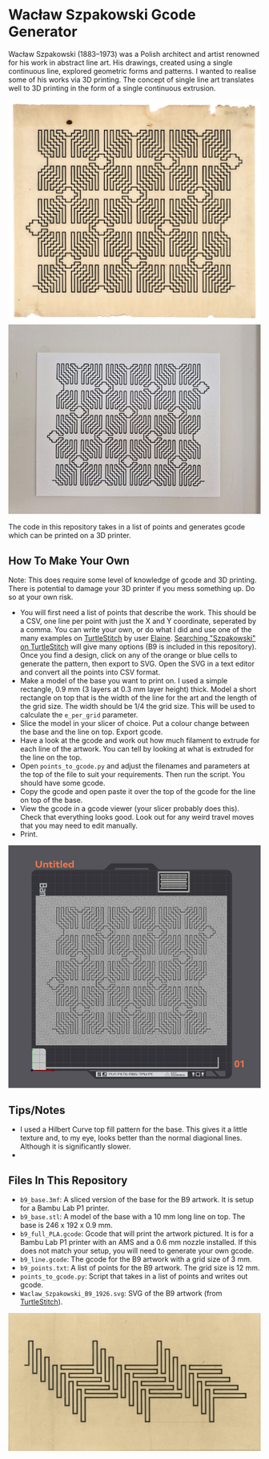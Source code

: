 # Wacław Szpakowski Gcode Generator
Wacław Szpakowski (1883–1973) was a Polish architect and artist renowned for his work in abstract line art. His drawings, created using a single continuous line, explored geometric forms and patterns. I wanted to realise some of his works via 3D printing. The concept of single line art translates well to 3D printing in the form of a single continuous extrusion.

![Wacław Szpakowski B9](images/waclaw_szpakowski_b9.jpg)
![Wacław Szpakowski B9 3D printed](images/b9.jpg)

The code in this repository takes in a list of points and generates gcode which can be printed on a 3D printer.

## How To Make Your Own
Note: This does require some level of knowledge of gcode and 3D printing. There is potential to damage your 3D printer if you mess something up. Do so at your own risk.
- You will first need a list of points that describe the work. This should be a CSV, one line per point with just the X and Y coordinate, seperated by a comma. You can write your own, or do what I did and use one of the many examples on [TurtleStitch](https://turtlestitch.org/) by user [Elaine](https://turtlestitch.org/users/Elaine). [Searching "Szpakowski" on TurtleStitch](https://turtlestitch.org/search/projects/?q=Szpakowski) will give many options (B9 is included in this repository). Once you find a design, click on any of the orange or blue cells to generate the pattern, then export to SVG. Open the SVG in a text editor and convert all the points into CSV format.
- Make a model of the base you want to print on. I used a simple rectangle, 0.9 mm (3 layers at 0.3 mm layer height) thick. Model a short rectangle on top that is the width of the line for the art and the length of the grid size. The width should be 1/4 the grid size. This will be used to calculate the `e_per_grid` parameter.
- Slice the model in your slicer of choice. Put a colour change between the base and the line on top. Export gcode.
- Have a look at the gcode and work out how much filament to extrude for each line of the artwork. You can tell by looking at what is extruded for the line on the top.
- Open `points_to_gcode.py` and adjust the filenames and parameters at the top of the file to suit your requirements. Then run the script. You should have some gcode.
- Copy the gcode and open paste it over the top of the gcode for the line on top of the base.
- View the gcode in a gcode viewer (your slicer probably does this). Check that everything looks good. Look out for any weird travel moves that you may need to edit manually.
- Print.

![Code visualisation on Orca Slicer](images/b9_gcode_orca.png)

## Tips/Notes
- I used a Hilbert Curve top fill pattern for the base. This gives it a little texture and, to my eye, looks better than the normal diagional lines. Although it is significantly slower.
-

## Files In This Repository
- `b9_base.3mf`: A sliced version of the base for the B9 artwork. It is setup for a Bambu Lab P1 printer.
- `b9_base.stl`: A model of the base with a 10 mm long line on top. The base is 246 x 192 x 0.9 mm.
- `b9_full_PLA.gcode`: Gcode that will print the artwork pictured. It is for a Bambu Lab P1 printer with an AMS and a 0.6 mm nozzle installed. If this does not match your setup, you will need to generate your own gcode.
- `b9_line.gcode`: The gcode for the B9 artwork with a grid size of 3 mm.
- `b9_points.txt`: A list of points for the B9 artwork. The grid size is 12 mm.
- `points_to_gcode.py`: Script that takes in a list of points and writes out gcode.
- `Waclaw_Szpakowski_B9_1926.svg`: SVG of the B9 artwork (from [TurtleStitch](https://turtlestitch.org/)).

![Wacław Szpakowski A1](images/waclaw_szpakowski_a1.jpg)
